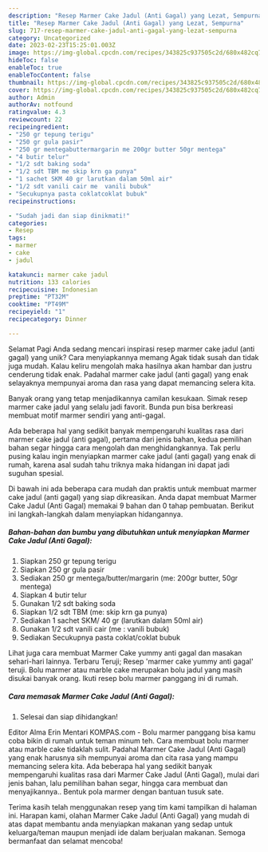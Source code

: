 ```yaml
---
description: "Resep Marmer Cake Jadul (Anti Gagal) yang Lezat, Sempurna"
title: "Resep Marmer Cake Jadul (Anti Gagal) yang Lezat, Sempurna"
slug: 717-resep-marmer-cake-jadul-anti-gagal-yang-lezat-sempurna
category: Uncategorized
date: 2023-02-23T15:25:01.003Z
image: https://img-global.cpcdn.com/recipes/343825c937505c2d/680x482cq70/marmer-cake-jadul-anti-gagal-foto-resep-utama.jpg
hideToc: false
enableToc: true
enableTocContent: false
thumbnail: https://img-global.cpcdn.com/recipes/343825c937505c2d/680x482cq70/marmer-cake-jadul-anti-gagal-foto-resep-utama.jpg
cover: https://img-global.cpcdn.com/recipes/343825c937505c2d/680x482cq70/marmer-cake-jadul-anti-gagal-foto-resep-utama.jpg
author: Admin
authorAv: notfound
ratingvalue: 4.3
reviewcount: 22
recipeingredient:
- "250 gr tepung terigu"
- "250 gr gula pasir"
- "250 gr mentegabuttermargarin me 200gr butter 50gr mentega"
- "4 butir telur"
- "1/2 sdt baking soda"
- "1/2 sdt TBM me skip krn ga punya"
- "1 sachet SKM 40 gr larutkan dalam 50ml air"
- "1/2 sdt vanili cair me  vanili bubuk"
- "Secukupnya pasta coklatcoklat bubuk"
recipeinstructions:

- "Sudah jadi dan siap dinikmati!"
categories:
- Resep
tags:
- marmer
- cake
- jadul

katakunci: marmer cake jadul 
nutrition: 133 calories
recipecuisine: Indonesian
preptime: "PT32M"
cooktime: "PT49M"
recipeyield: "1"
recipecategory: Dinner

---
```



Selamat Pagi Anda sedang mencari inspirasi resep marmer cake jadul (anti gagal) yang unik? Cara menyiapkannya memang Agak tidak susah dan tidak juga mudah. Kalau keliru mengolah maka hasilnya akan hambar dan justru cenderung tidak enak. Padahal marmer cake jadul (anti gagal) yang enak selayaknya mempunyai aroma dan rasa yang dapat memancing selera kita.


Banyak orang yang tetap menjadikannya camilan kesukaan. Simak resep marmer cake jadul yang selalu jadi favorit. Bunda pun bisa berkreasi membuat motif marmer sendiri yang anti-gagal.

Ada beberapa hal yang sedikit banyak mempengaruhi kualitas rasa dari marmer cake jadul (anti gagal), pertama dari jenis bahan, kedua pemilihan bahan segar hingga cara mengolah dan menghidangkannya. Tak perlu pusing kalau ingin menyiapkan marmer cake jadul (anti gagal) yang enak di rumah, karena asal sudah tahu triknya maka hidangan ini dapat jadi suguhan spesial.


Di bawah ini ada beberapa cara mudah dan praktis untuk membuat marmer cake jadul (anti gagal) yang siap dikreasikan. Anda dapat membuat Marmer Cake Jadul (Anti Gagal) memakai 9 bahan dan 0 tahap pembuatan. Berikut ini langkah-langkah dalam menyiapkan hidangannya.

<!--inarticleads1-->

##### Bahan-bahan dan bumbu yang dibutuhkan untuk menyiapkan Marmer Cake Jadul (Anti Gagal):

1. Siapkan 250 gr tepung terigu
1. Siapkan 250 gr gula pasir
1. Sediakan 250 gr mentega/butter/margarin (me: 200gr butter, 50gr mentega)
1. Siapkan 4 butir telur
1. Gunakan 1/2 sdt baking soda
1. Siapkan 1/2 sdt TBM (me: skip krn ga punya)
1. Sediakan 1 sachet SKM/ 40 gr (larutkan dalam 50ml air)
1. Gunakan 1/2 sdt vanili cair (me : vanili bubuk)
1. Sediakan Secukupnya pasta coklat/coklat bubuk


Lihat juga cara membuat Marmer Cake yummy anti gagal dan masakan sehari-hari lainnya. Terbaru Teruji; Resep &#39;marmer cake yummy anti gagal&#39; teruji. Bolu marmer atau marble cake merupakan bolu jadul yang masih disukai banyak orang. Ikuti resep bolu marmer panggang ini di rumah. 

<!--inarticleads2-->

##### Cara memasak Marmer Cake Jadul (Anti Gagal):


1. Selesai dan siap dihidangkan!

Editor Alma Erin Mentari KOMPAS.com - Bolu marmer panggang bisa kamu coba bikin di rumah untuk teman minum teh. Cara membuat bolu marmer atau marble cake tidaklah sulit. Padahal Marmer Cake Jadul (Anti Gagal) yang enak harusnya sih mempunyai aroma dan cita rasa yang mampu memancing selera kita. Ada beberapa hal yang sedikit banyak mempengaruhi kualitas rasa dari Marmer Cake Jadul (Anti Gagal), mulai dari jenis bahan, lalu pemilihan bahan segar, hingga cara membuat dan menyajikannya.. Bentuk pola marmer dengan bantuan tusuk sate. 

Terima kasih telah menggunakan resep yang tim kami tampilkan di halaman ini. Harapan kami, olahan Marmer Cake Jadul (Anti Gagal) yang mudah di atas dapat membantu anda menyiapkan makanan yang sedap untuk keluarga/teman maupun menjadi ide dalam berjualan makanan. Semoga bermanfaat dan selamat mencoba!
